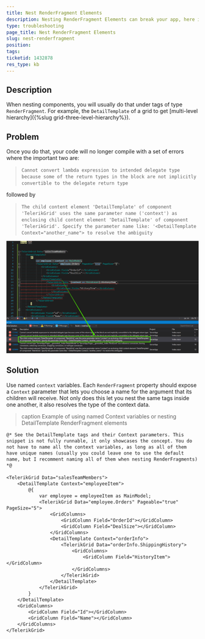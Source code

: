 ```yaml
---
title: Nest RenderFragment Elements
description: Nesting RenderFragment Elements can break your app, here is how to solve it.
type: troubleshooting
page_title: Nest RenderFragment Elements
slug: nest-renderfragment
position: 
tags: 
ticketid: 1432878
res_type: kb
---
```


## Description

When nesting components, you will usually do that under tags of type `RenderFragment`. For example, the `DetailTemplate` of a grid to get [multi-level hierarchy]({%slug grid-three-level-hierarchy%}).

## Problem

Once you do that, your code will no longer compile with a set of errors where the important two are:

> `Cannot convert lambda expression to intended delegate type because some of the return types in the block are not implicitly convertible to the delegate return type`

followed by

> `The child content element 'DetailTemplate' of component 'TelerikGrid' uses the same parameter name ('context') as enclosing child content element 'DetailTemplate' of component 'TelerikGrid'. Specify the parameter name like: '<DetailTemplate Context="another_name"> to resolve the ambiguity`

![](images/nested-render-fragment-error.png)

## Solution

Use named `context` variables. Each `RenderFragment` property should expose a `Context` parameter that lets you choose a name for the argument that its children will receive. Not only does this let you nest the same tags inside one another, it also resolves the type of the context data.

>caption Example of using named Context variables or nesting DetailTemplate RenderFragment elements

````CSHTML
@* See the DetailTemplate tags and their Context parameters. This snippet is not fully runnable, it only showcases the concept. You do not have to name all the context variables, as long as all of them have unique names (usually you could leave one to use the default name, but I recomment naming all of them when nesting RenderFragments) *@

<TelerikGrid Data="salesTeamMembers">
    <DetailTemplate Context="employeeItem">
        @{
            var employee = employeeItem as MainModel;
            <TelerikGrid Data="employee.Orders" Pageable="true" PageSize="5">
                <GridColumns>
                    <GridColumn Field="OrderId"></GridColumn>
                    <GridColumn Field="DealSize"></GridColumn>
                </GridColumns>
                <DetailTemplate Context="orderInfo">
                    <TelerikGrid Data="orderInfo.ShippingHistory">
                        <GridColumns>
                            <GridColumn Field="HistoryItem"></GridColumn>
                        </GridColumns>
                    </TelerikGrid>
                </DetailTemplate>
            </TelerikGrid>
        }
    </DetailTemplate>
    <GridColumns>
        <GridColumn Field="Id"></GridColumn>
        <GridColumn Field="Name"></GridColumn>
    </GridColumns>
</TelerikGrid>
````
